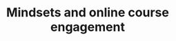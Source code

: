 ---
layout: page
title: Mindsets and online course engagement 
description: A national study (the US) examined student mindsets by individual, class, and school characteristics and their impacts on online CS course materials.
img: assets/img/daniel-minarik-V_TGhMojA9k-unsplash.jpg 
importance: 3
category: Measuring Heterogeneity between Users
---